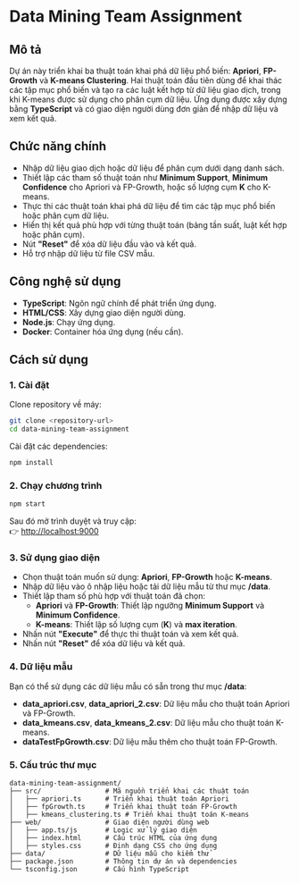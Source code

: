 # **Data Mining Team Assignment**  

## **Mô tả**  
Dự án này triển khai ba thuật toán khai phá dữ liệu phổ biến: **Apriori**, **FP-Growth** và **K-means Clustering**. Hai thuật toán đầu tiên dùng để khai thác các tập mục phổ biến và tạo ra các luật kết hợp từ dữ liệu giao dịch, trong khi K-means được sử dụng cho phân cụm dữ liệu. Ứng dụng được xây dựng bằng **TypeScript** và có giao diện người dùng đơn giản để nhập dữ liệu và xem kết quả.  

## **Chức năng chính**  
- Nhập dữ liệu giao dịch hoặc dữ liệu để phân cụm dưới dạng danh sách.  
- Thiết lập các tham số thuật toán như **Minimum Support**, **Minimum Confidence** cho Apriori và FP-Growth, hoặc số lượng cụm **K** cho K-means.  
- Thực thi các thuật toán khai phá dữ liệu để tìm các tập mục phổ biến hoặc phân cụm dữ liệu.  
- Hiển thị kết quả phù hợp với từng thuật toán (bảng tần suất, luật kết hợp hoặc phân cụm).  
- Nút **"Reset"** để xóa dữ liệu đầu vào và kết quả.
- Hỗ trợ nhập dữ liệu từ file CSV mẫu.

## **Công nghệ sử dụng**  
- **TypeScript**: Ngôn ngữ chính để phát triển ứng dụng.  
- **HTML/CSS**: Xây dựng giao diện người dùng.  
- **Node.js**: Chạy ứng dụng.  
- **Docker**: Container hóa ứng dụng (nếu cần).  

## **Cách sử dụng**  

### **1. Cài đặt**  
Clone repository về máy:  
```bash
git clone <repository-url>
cd data-mining-team-assignment
```

Cài đặt các dependencies:  
```bash
npm install
```

### **2. Chạy chương trình**  
```bash
npm start
```
Sau đó mở trình duyệt và truy cập:  
👉 [http://localhost:9000](http://localhost:9000)  

### **3. Sử dụng giao diện**  
- Chọn thuật toán muốn sử dụng: **Apriori**, **FP-Growth** hoặc **K-means**.
- Nhập dữ liệu vào ô nhập liệu hoặc tải dữ liệu mẫu từ thư mục **/data**.
- Thiết lập tham số phù hợp với thuật toán đã chọn:
  - **Apriori** và **FP-Growth**: Thiết lập ngưỡng **Minimum Support** và **Minimum Confidence**.
  - **K-means**: Thiết lập số lượng cụm (**K**) và **max iteration**.
- Nhấn nút **"Execute"** để thực thi thuật toán và xem kết quả.
- Nhấn nút **"Reset"** để xóa dữ liệu và kết quả.

### **4. Dữ liệu mẫu**
Bạn có thể sử dụng các dữ liệu mẫu có sẵn trong thư mục **/data**:
- **data_apriori.csv**, **data_apriori_2.csv**: Dữ liệu mẫu cho thuật toán Apriori và FP-Growth.
- **data_kmeans.csv**, **data_kmeans_2.csv**: Dữ liệu mẫu cho thuật toán K-means.
- **dataTestFpGrowth.csv**: Dữ liệu mẫu thêm cho thuật toán FP-Growth.

### **5. Cấu trúc thư mục**  
```
data-mining-team-assignment/
├── src/                # Mã nguồn triển khai các thuật toán
│   ├── apriori.ts      # Triển khai thuật toán Apriori
│   ├── fpGrowth.ts     # Triển khai thuật toán FP-Growth
│   ├── kmeans_clustering.ts # Triển khai thuật toán K-means
├── web/                # Giao diện người dùng web
│   ├── app.ts/js       # Logic xử lý giao diện
│   ├── index.html      # Cấu trúc HTML của ứng dụng
│   ├── styles.css      # Định dạng CSS cho ứng dụng
├── data/               # Dữ liệu mẫu cho kiểm thử
├── package.json        # Thông tin dự án và dependencies
└── tsconfig.json       # Cấu hình TypeScript
```





